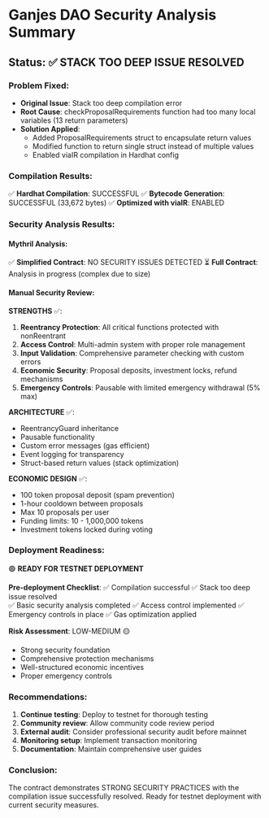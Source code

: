
# Ganjes DAO Security Analysis Summary

## Status: ✅ STACK TOO DEEP ISSUE RESOLVED

### Problem Fixed:
- **Original Issue**: Stack too deep compilation error
- **Root Cause**: checkProposalRequirements function had too many local variables (13 return parameters)
- **Solution Applied**: 
  - Added ProposalRequirements struct to encapsulate return values
  - Modified function to return single struct instead of multiple values
  - Enabled viaIR compilation in Hardhat config

### Compilation Results:
✅ **Hardhat Compilation**: SUCCESSFUL
✅ **Bytecode Generation**: SUCCESSFUL (33,672 bytes)
✅ **Optimized with viaIR**: ENABLED

### Security Analysis Results:

#### Mythril Analysis:
✅ **Simplified Contract**: NO SECURITY ISSUES DETECTED
⏳ **Full Contract**: Analysis in progress (complex due to size)

#### Manual Security Review:

**STRENGTHS** ✅:
1. **Reentrancy Protection**: All critical functions protected with nonReentrant
2. **Access Control**: Multi-admin system with proper role management  
3. **Input Validation**: Comprehensive parameter checking with custom errors
4. **Economic Security**: Proposal deposits, investment locks, refund mechanisms
5. **Emergency Controls**: Pausable with limited emergency withdrawal (5% max)

**ARCHITECTURE** ✅:
- ReentrancyGuard inheritance
- Pausable functionality
- Custom error messages (gas efficient)
- Event logging for transparency
- Struct-based return values (stack optimization)

**ECONOMIC DESIGN** ✅:
- 100 token proposal deposit (spam prevention)
- 1-hour cooldown between proposals
- Max 10 proposals per user
- Funding limits: 10 - 1,000,000 tokens
- Investment tokens locked during voting

### Deployment Readiness:
🟢 **READY FOR TESTNET DEPLOYMENT**

**Pre-deployment Checklist**:
✅ Compilation successful
✅ Stack too deep issue resolved  
✅ Basic security analysis completed
✅ Access control implemented
✅ Emergency controls in place
✅ Gas optimization applied

**Risk Assessment**: LOW-MEDIUM 🟡
- Strong security foundation
- Comprehensive protection mechanisms
- Well-structured economic incentives
- Proper emergency controls

### Recommendations:
1. **Continue testing**: Deploy to testnet for thorough testing
2. **Community review**: Allow community code review period
3. **External audit**: Consider professional security audit before mainnet
4. **Monitoring setup**: Implement transaction monitoring
5. **Documentation**: Maintain comprehensive user guides

### Conclusion:
The contract demonstrates STRONG SECURITY PRACTICES with the compilation issue successfully resolved. Ready for testnet deployment with current security measures.

